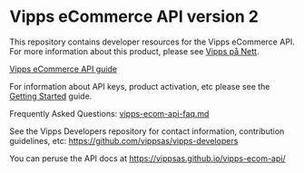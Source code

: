 # Vipps eCommerce API version 2

This repository contains developer resources for the Vipps eCommerce API.
For more information about this product, please see
[Vipps på Nett](https://www.vipps.no/bedrift/vipps-pa-nett).

[Vipps eCommerce API guide](vipps-ecom-api.md)

For information about API keys, product activation, etc please see the [Getting Started](https://github.com/vippsas/vipps-developers/blob/master/vipps-developer-portal-getting-started.md) guide.

Frequently Asked Questions: [vipps-ecom-api-faq.md](vipps-ecom-api-faq.md)

See the Vipps Developers repository for
contact information,
contribution guidelines,
etc:
https://github.com/vippsas/vipps-developers  

You can peruse the API docs at https://vippsas.github.io/vipps-ecom-api/

